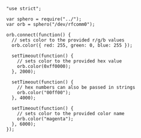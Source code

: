     "use strict";

    var sphero = require("../");
    var orb = sphero("/dev/rfcomm0");

    orb.connect(function() {
      // sets color to the provided r/g/b values
      orb.color({ red: 255, green: 0, blue: 255 });

      setTimeout(function() {
        // sets color to the provided hex value
        orb.color(0xff0000);
      }, 2000);

      setTimeout(function() {
        // hex numbers can also be passed in strings
        orb.color("00ff00");
      }, 4000);

      setTimeout(function() {
        // sets color to the provided color name
        orb.color("magenta");
      }, 6000);
    });

